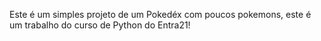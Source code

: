 Este é um simples projeto de um Pokedéx com poucos pokemons, este é um trabalho do curso de Python do Entra21!
